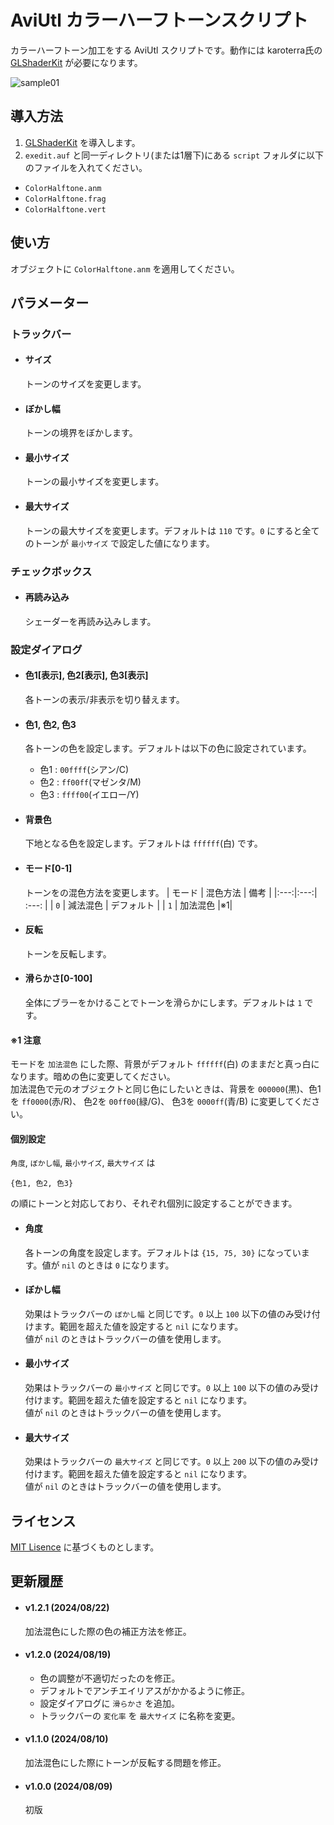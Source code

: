 # AviUtl カラーハーフトーンスクリプト

カラーハーフトーン加工をする AviUtl スクリプトです。動作には karoterra氏の [GLShaderKit](https://github.com/karoterra/aviutl-GLShaderKit) が必要になります。

![sample01](https://github.com/user-attachments/assets/88b6a0fb-cc5d-486c-9ade-05b59e1becb5)

## 導入方法
1. [GLShaderKit](https://github.com/karoterra/aviutl-GLShaderKit) を導入します。
2. `exedit.auf` と同一ディレクトリ(または1層下)にある `script` フォルダに以下のファイルを入れてください。
- `ColorHalftone.anm`
- `ColorHalftone.frag`
- `ColorHalftone.vert`

## 使い方
オブジェクトに `ColorHalftone.anm` を適用してください。

## パラメーター

### トラックバー
- #### サイズ
  トーンのサイズを変更します。

- #### ぼかし幅
  トーンの境界をぼかします。

- #### 最小サイズ
  トーンの最小サイズを変更します。

- #### 最大サイズ
  トーンの最大サイズを変更します。デフォルトは `110` です。`0` にすると全てのトーンが `最小サイズ` で設定した値になります。

### チェックボックス
- #### 再読み込み
  シェーダーを再読み込みします。

### 設定ダイアログ
- #### 色1[表示], 色2[表示], 色3[表示]
  各トーンの表示/非表示を切り替えます。

- #### 色1, 色2, 色3
  各トーンの色を設定します。デフォルトは以下の色に設定されています。
  - 色1 : `00ffff`(シアン/C)
  - 色2 : `ff00ff`(マゼンタ/M)
  - 色3 : `ffff00`(イエロー/Y)

- #### 背景色
  下地となる色を設定します。デフォルトは `ffffff`(白) です。

- #### モード[0-1]
  トーンをの混色方法を変更します。
  | モード | 混色方法 | 備考 |
  |:---:|:---:| :---: |
  | `0` | 減法混色 | デフォルト |
  | `1` | 加法混色 |※1|

- #### 反転
  トーンを反転します。

- #### 滑らかさ[0-100]
  全体にブラーをかけることでトーンを滑らかにします。デフォルトは `1` です。

#### ※1 注意
モードを `加法混色` にした際、背景がデフォルト `ffffff`(白) のままだと真っ白になります。暗めの色に変更してください。<br>加法混色で元のオブジェクトと同じ色にしたいときは、背景を `000000`(黒)、色1を `ff0000`(赤/R)、 色2を `00ff00`(緑/G)、 色3を `0000ff`(青/B) に変更してください。
  

#### 個別設定
  `角度`, `ぼかし幅`, `最小サイズ`, `最大サイズ` は
  ```
  {色1, 色2, 色3}
  ```
  の順にトーンと対応しており、それぞれ個別に設定することができます。
  
- #### 角度
  各トーンの角度を設定します。デフォルトは `{15, 75, 30}` になっています。値が `nil` のときは `0` になります。

- #### ぼかし幅
  効果はトラックバーの `ぼかし幅` と同じです。`0` 以上 `100` 以下の値のみ受け付けます。範囲を超えた値を設定すると `nil` になります。<br>値が `nil` のときはトラックバーの値を使用します。

- #### 最小サイズ
  効果はトラックバーの `最小サイズ` と同じです。`0` 以上 `100` 以下の値のみ受け付けます。範囲を超えた値を設定すると `nil` になります。<br>値が `nil` のときはトラックバーの値を使用します。
- #### 最大サイズ
  効果はトラックバーの `最大サイズ` と同じです。`0` 以上 `200` 以下の値のみ受け付けます。範囲を超えた値を設定すると `nil` になります。<br>値が `nil` のときはトラックバーの値を使用します。


## ライセンス
[MIT Lisence](LICENSE.txt) に基づくものとします。

## 更新履歴
- #### v1.2.1 (2024/08/22)
  加法混色にした際の色の補正方法を修正。
- #### v1.2.0 (2024/08/19)
  - 色の調整が不適切だったのを修正。
  - デフォルトでアンチエイリアスがかかるように修正。
  - 設定ダイアログに `滑らかさ` を追加。
  - トラックバーの `変化率` を `最大サイズ` に名称を変更。
- #### v1.1.0 (2024/08/10)
  加法混色にした際にトーンが反転する問題を修正。
- #### v1.0.0 (2024/08/09)
  初版
